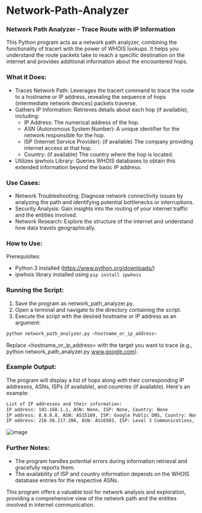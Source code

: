 # Network-Path-Analyzer
### Network Path Analyzer - Trace Route with IP Information

This Python program acts as a network path analyzer, combining the functionality of tracert with the power of WHOIS lookups. It helps you understand the route packets take to reach a specific destination on the internet and provides additional information about the encountered hops.

### What it Does:
- Traces Network Path: Leverages the tracert command to trace the route to a hostname or IP address, revealing the sequence of hops (intermediate network devices) packets traverse.
- Gathers IP Information: Retrieves details about each hop (if available), including:
  - IP Address: The numerical address of the hop.
  - ASN (Autonomous System Number): A unique identifier for the network responsible for the hop.
  - ISP (Internet Service Provider): (if available) The company providing internet access at that hop.
  - Country: (if available) The country where the hop is located.
- Utilizes ipwhois Library: Queries WHOIS databases to obtain this extended information beyond the basic IP address.

### Use Cases:
- Network Troubleshooting: Diagnose network connectivity issues by analyzing the path and identifying potential bottlenecks or interruptions.
- Security Analysis: Gain insights into the routing of your internet traffic and the entities involved.
- Network Research: Explore the structure of the internet and understand how data travels geographically.


### How to Use:
Prerequisites:
  - Python 3 installed (https://www.python.org/downloads/)
  - ipwhois library installed using ```pip install ipwhois```
### Running the Script:
1. Save the program as network_path_analyzer.py.
2. Open a terminal and navigate to the directory containing the script.
3. Execute the script with the desired hostname or IP address as an argument:
```Bash
python network_path_analyzer.py <hostname_or_ip_address>
```
Replace <hostname_or_ip_address> with the target you want to trace (e.g., python network_path_analyzer.py www.google.com).

### Example Output:

The program will display a list of hops along with their corresponding IP addresses, ASNs, ISPs (if available), and countries (if available). Here's an example:
```Bash
List of IP addresses and their information:
IP address: 192.168.1.1, ASN: None, ISP: None, Country: None
IP address: 8.8.8.8, ASN: AS15169, ISP: Google Public DNS, Country: None
IP address: 216.58.217.206, ASN: AS16503, ISP: Level 3 Communications, Country: United States
```
![image](https://github.com/Lost-Fly/Network-Path-Analyzer/assets/114507453/99384884-3418-4fe6-9121-f84884554d24)



### Further Notes:
- The program handles potential errors during information retrieval and gracefully reports them.
- The availability of ISP and country information depends on the WHOIS database entries for the respective ASNs.

This program offers a valuable tool for network analysis and exploration, providing a comprehensive view of the network path and the entities involved in internet communication.
